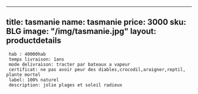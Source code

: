  ---
title:  tasmanie
name:  tasmanie
price: 3000
sku: BLG
image: "/img/tasmanie.jpg"
layout: productdetails
---

     hab : 40000hab
     temps livraison: 1ans
     mode delivraison: tracter par bateaux a vapeur
     certificat: ne pas avoir peur des diables,crocodil,araigner,reptil, plante mortel
     label: 100% naturel
     description: jolie plages et soleil radieux
